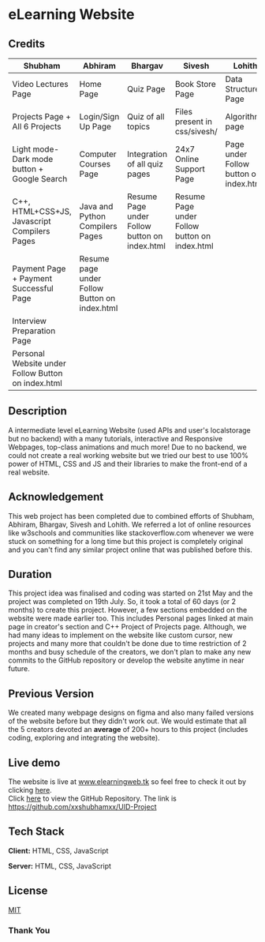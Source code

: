 
# eLearning Website

## Credits

|                   Shubham                          |            Abhiram                            |            Bhargav                            |            Sivesh                             |        Lohith                          |
|----------------------------------------------------|-----------------------------------------------|-----------------------------------------------|-----------------------------------------------|----------------------------------------|
| Video Lectures Page                                | Home Page                                     | Quiz Page                                     | Book Store Page                               | Data Structures Page                   |
| Projects Page + All 6 Projects                     | Login/Sign Up Page                            | Quiz of all topics                            | Files present in css/sivesh/                  | Algorithms page                        |
| Light mode-Dark mode button + Google Search        | Computer Courses Page                         | Integration of all quiz pages                 | 24x7 Online Support Page                      | Page under Follow button on index.html |
| C++, HTML+CSS+JS, Javascript Compilers Pages       | Java and Python Compilers Pages               | Resume Page under Follow button on index.html | Resume Page under Follow button on index.html |                                        |
| Payment Page + Payment Successful Page             | Resume page under Follow Button on index.html |                                               |                                               |                                        |
| Interview Preparation Page                         |                                               |                                               |                                               |                                        |
| Personal Website under Follow Button on index.html |                                               |                                               |                                               |                                        |

## Description

A intermediate level eLearning Website (used APIs and user's localstorage but no backend) with a many tutorials, interactive and Responsive Webpages, top-class animations and much more! Due to no backend, we could not create a real working website but we tried our best to use 100% power of HTML, CSS and JS and their libraries to make the front-end of a real website.

## Acknowledgement

This web project has been completed due to combined efforts of Shubham, Abhiram, Bhargav, Sivesh and Lohith. We referred a lot of online resources like w3schools and communities like stackoverflow.com whenever we were stuck on something for a long time but this project is completely original and you can't find any similar project online that was published before this.

## Duration

This project idea was finalised and coding was started on 21st May and the project was completed on 19th July. So, it took a total of 60 days (or 2 months) to create this project. However, a few sections embedded on the website were made earlier too. This includes Personal pages linked at main page in creator's section and C++ Project of Projects page. Although, we had many ideas to implement on the website like custom cursor, new projects and many more that couldn't be done due to time restriction of 2 months and busy schedule of the creators, we don't plan to make any new commits to the GitHub repository or develop the website anytime in near future.

## Previous Version

We created many webpage designs on figma and also many failed versions of the website before but they didn't work out. We would estimate that all the 5 creators devoted an **average** of 200+ hours to this project (includes coding, exploring and integrating the website).



## Live demo

The website is live at www.elearningweb.tk so feel free to check it out by clicking [here](https://www.elearningweb.tk).
 <br>
Click [here](https://github.com/xxshubhamxx/UID-Project) to view the GitHub Repository. The link is https://github.com/xxshubhamxx/UID-Project

## Tech Stack

**Client:** HTML, CSS, JavaScript

**Server:** HTML, CSS, JavaScript

## License

[MIT](https://choosealicense.com/licenses/mit/)

### Thank You
